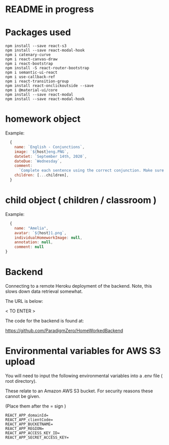 # README in progress

# Packages used

```
npm install --save react-s3  
npm install --save react-modal-hook
npm i catenary-curve
npm i react-canvas-draw
npm i react-bootstrap
npm install -S react-router-bootstrap
npm i semantic-ui-react
npm i use-callback-ref
npm i react-transition-group
npm install react-onclickoutside --save
npm i @material-ui/core
npm install --save react-modal
npm install --save react-modal-hook
```

# homework object

Example:

```javascript
  {
    name: `English - Conjunctions`,
    image: `${host}eng.PNG`,
    dateSet: `September 14th, 2020`,
    dateDue: `Wednesday`,
    comment:
      `Complete each sentence using the correct conjunction. Make sure to read the sentences carefully as you will be using them in class later this week.`,
    children: [...children],
  }
```

# child object ( children / classroom )

Example:

```javascript
  {
    name: "Amelia",
    avatar: `${host}1.png`,
    individualHomeworkImage: null,
    annotation: null,
    comment: null
}
```
# Backend

Connecting to a remote Heroku deployment of the backend. Note, this slows down data retrieval somewhat.

The URL is below:

< TO ENTER >

The code for the backend is found at:

https://github.com/ParadigmZero/HomeWorkedBackend

# Environmental variables for AWS S3 upload

You will need to input the following environmental variables into a .env file ( root directory).

These relate to an Amazon AWS S3 bucket. For security reasons these cannot be given.

(Place them after the = sign )

```
REACT_APP_domainId=
REACT_APP_clientCode=
REACT_APP_BUCKETNAME=
REACT_APP_REGION=
REACT_APP_ACCESS_KEY_ID=
REACT_APP_SECRET_ACCESS_KEY=
```
